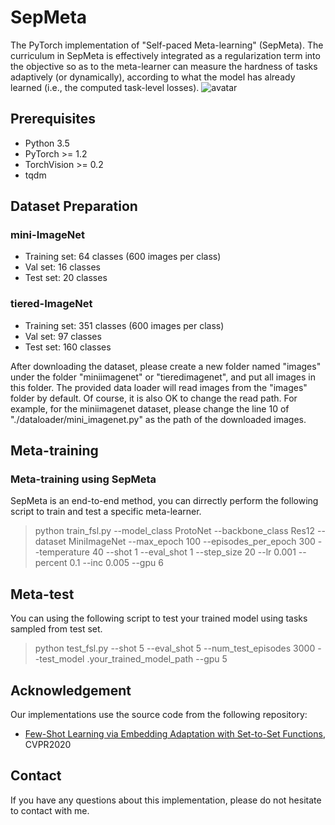 # SepMeta
The PyTorch implementation of "Self-paced Meta-learning" (SepMeta). The curriculum in SepMeta is effectively integrated as a regularization term into the objective so as to the meta-learner can measure the hardness of tasks adaptively (or dynamically), according to what the model has already learned (i.e., the computed task-level losses).
![avatar](https://github.com/nobody-777/SepMeta/blob/master/framework.png)

## Prerequisites
- Python 3.5
- PyTorch >= 1.2
- TorchVision >= 0.2
- tqdm

## Dataset Preparation
### mini-ImageNet
- Training set: 64 classes (600 images per class)
- Val set: 16 classes
- Test set: 20 classes

### tiered-ImageNet
- Training set: 351 classes (600 images per class)
- Val set: 97 classes
- Test set: 160 classes

After downloading the dataset, please create a new folder named "images" under the folder "miniimagenet" or "tieredimagenet", and put all images in this folder. The provided data loader will read images from the "images" folder by default. Of course, it is also OK to change the read path. For example, for the miniimagenet dataset, please change the line 10 of "./dataloader/mini_imagenet.py" as the path of the downloaded images.

## Meta-training

### Meta-training using SepMeta
SepMeta is an end-to-end method, you can dirrectly perform the following script to train and test a specific meta-learner. 
> python train_fsl.py  --model_class ProtoNet --backbone_class Res12 --dataset  MiniImageNet  --max_epoch 100 --episodes_per_epoch 300  --temperature 40 --shot 1 --eval_shot 1  --step_size 20 --lr 0.001 --percent 0.1 --inc 0.005 --gpu 6

## Meta-test
You can using the following script to test your trained model using tasks sampled from test set.
> python test_fsl.py  --shot 5 --eval_shot 5 --num_test_episodes 3000   --test_model .your_trained_model_path --gpu 5

## Acknowledgement
Our implementations use the source code from the following repository:
- [Few-Shot Learning via Embedding Adaptation with Set-to-Set Functions](https://github.com/Sha-Lab/FEAT), CVPR2020

## Contact
If you have any questions about this implementation, please do not hesitate to contact with me. 


